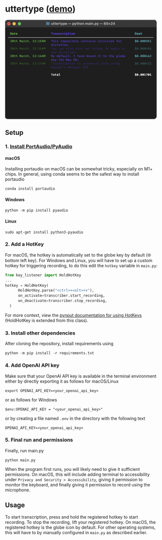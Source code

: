 # uttertype ([demo](https://www.youtube.com/watch?v=eSDYIFzU_fY))

<img src="./assets/sample_terminal.png" alt="alt text" style="width: 500px;"/>

## Setup

### 1. [Install PortAudio/PyAudio](https://people.csail.mit.edu/hubert/pyaudio/)
#### macOS
Installing portaudio on macOS can be somewhat tricky, especially on M1+ chips. In general, using conda seems to be the safest way to install portaudio
```
conda install portaudio
```
#### Windows
```
python -m pip install pyaudio
```
#### Linux
```
sudo apt-get install python3-pyaudio
```
### 2. Add a HotKey
For macOS, the hotkey is automatically set to the globe key by default (&#127760; bottom left key). For Windows and Linux, you will have to set up a custom hotkey for triggering recording, to do this edit the `hotkey` variable in `main.py`:
```python
from key_listener import HoldHotKey
...
hotkey = HoldHotKey(
      HoldHotKey.parse("<ctrl>+<alt>+v"),
      on_activate=transcriber.start_recording,
      on_deactivate=transcriber.stop_recording,
  )
```
For more context, view the [pynput documentation for using HotKeys](https://pynput.readthedocs.io/en/latest/keyboard.html#global-hotkeys) (HoldHotKey is extended from this class).

### 3. Install other dependencies
After cloning the repository, install requirements using
```shell
python -m pip install -r requirements.txt
```

### 4. Add OpenAI API key
Make sure that your OpenAI API key is available in the terminal environment either by directly exporting it as follows for macOS/Linux
```shell
export OPENAI_API_KEY=<your_openai_api_key>
```
or as follows for Windows
```shell
$env:OPENAI_API_KEY = "<your_openai_api_key>"
```
or by creating a file named `.env` in the directory with the following text
```env
OPENAI_API_KEY=<your_openai_api_key>
```
### 5. Final run and permissions
Finally, run main.py
```shell
python main.py
```
When the program first runs, you will likely need to give it sufficient permissions. On macOS, this will include adding terminal to accessibility under `Privacy and Security > Accessibility`, giving it permission to monitor the keyboard, and finally giving it permission to record using the microphone.

## Usage
To start transcription, press and hold the registered hotkey to start recording. To stop the recording, lift your registered hotkey. On macOS, the registered hotkey is the globe icon by default. For other operating systems, this will have to by manually configured in `main.py` as described earlier.